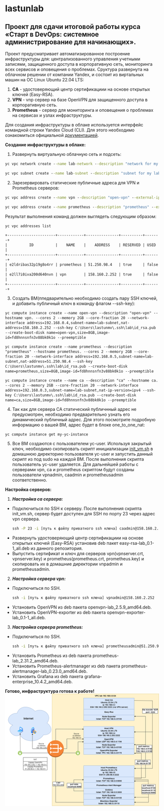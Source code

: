 # lastunlab
## Проект для сдачи итоговой работы курса «Старт в DevOps: системное администрирование для начинающих».
Проект предусматривает автоматизированное построение инфраструктуры для: централизованного управления учетными записями, защищенного доступа в корпоративную сеть, мониторинга всех сервисов и оповещения о проблемах.
 Сруктура развернута на облачном решении от компании Yandex, и состоит из виртальных машин на ОС Linux Ubuntu 22.04 LTS:
 1) **CA** - удостоверяющий центр сертификациии на основе открытых ключей (Easy-RSA).
 2) **VPN** - vnp сервер на базе OpenVPN для защищенного доступа в корпоративную сеть.
 3) **Prometheus** - сервер для мониторинга и оповещения о проблемах на сервисах и узлах инфраструктуры.
     
 Для создания инфраструктуры в облаке используется интерфейс командной строки Yandex Cloud (CLI). Для этого необходимо ознакомиться официальной [документацией](https://yandex.cloud/ru/docs/cli/quickstart).

**Cоздание инфраструктуры в облаке:** 
1) Развернуть виртуальную облачную сеть и подсеть: 
 ```cmd
yc vpc network create --name lab-network --description "network for my lab"
```
```cmd
yc vpc subnet create --name lab-subnet --description "subnet for my lab" --range 192.168.0.0/24 --network-name lab-network
```
2) Зарезервировать статические публичные адреса для VPN и Prometheus серверов:
```cmd
yc vpc address create --name vpn --description "open-vpn" --external-ipv4 zone=ru-central1-b
```
```cmd
yc vpc address create --name prometheus --description "prometheus" --external-ipv4 zone=ru-central1-b
```
Результат выполнения команд должен выглядеть следующим образом:
```cmd
yc vpc addresses list
```
```
+----------------------+------------+---------------+----------+-------+
|          ID          |    NAME    |    ADDRESS    | RESERVED | USED  |
+----------------------+------------+---------------+----------+-------+
| e2ldribas32p19g8o4rr | prometheus | 51.250.98.4   | true     | false |
| e2ll7i0iva200d640nvn | vpn        | 158.160.2.252 | true     | false |
+----------------------+------------+---------------+----------+-------+
```
3) Создать ВМ(ппедварительно необходимо создать пару SSH ключей, и добавить публичный ключ в команду флагом --ssh-key):
```
yc compute instance create --name open-vpn --description "open-vpn" --hostname vpn. --cores 2 --memory 2GB --core-fraction 20 --network-interface address=192.168.0.4,subnet-name=lab-subnet,nat-address=158.160.2.252 --ssh-key C:\Users\lastunmv\.ssh\lab\id_rsa.pub --create-boot-disk name=open-vpn,size=8GB,image-id=fd8hnnsnfn3v88bk0k1o --preemptible
```
```
yc compute instance create --name prometheus --description "prometheus" --hostname prometheus. --cores 2 --memory 2GB --core-fraction 20 --network-interface address=192.168.0.5,subnet-name=lab-subnet,nat-address=51.250.98.4 --ssh-key C:\Users\lastunmv\.ssh\lab\id_rsa.pub --create-boot-disk name=prometheus,size=8GB,image-id=fd8hnnsnfn3v88bk0k1o --preemptible
```
```
yc compute instance create --name ca --description "ca" --hostname ca. --cores 2 --memory 2GB --core-fraction 20 --network-interface address=192.168.0.3,subnet-name=lab-subnet,nat-ip-version=ipv4 --ssh-key C:\Users\lastunmv\.ssh\lab\id_rsa.pub --create-boot-disk name=ca,size=8GB,image-id=fd8hnnsnfn3v88bk0k1o --preemptible
```
4) Так как для сервера CA статический публичнный адрес не предусмотрен, необходимо предварительно узнать его динамический публичный адрес. Для этого посмотрите подробную информацию о вашей ВМ, адрес будет в блоке one_to_one_nat:
```
yc compute instance get my-yc-instance
```
5) Все ВМ создаются с пользователем yc-user. Используя закрытый ключ, необходимо скопировать скрипт инициализации [init_vm.sh](https://github.com/lastunmv/lastunlab/blob/c9e8c2128db5ccbbe8b9f56daa7b65665819249c/init_vm.sh) в домашнюю директорию пользователя yc-user и запустить данный скрипт из под sudo на каждой ВМ. После выполнения скрипта пользователь yc-user удаляется. Для дальнейшей работы с серверами vpn, ca и prometheus скриптом будут созданы пользователи vpnadmin, caadmin и prometheusadmin соответственно.

**Настройка серверов:**
1) ***Настройка ca серверa:***
  + Подключиться по SSH к серверу. После выполнения скрипта init_vm.sh, сервер будет доступен для SSH по порту 23 через адрес vpn сервера.
    ```cmd
    ssh -P 23 -i [путь к файлу приватного ssh ключа] caadmin@158.160.2.252
    ```
  + Развернуть удостоверяющий центр сертификациии на основе открытых ключей (Easy-RSA) установив deb пакет easy-rsa-lab_0.1-1_all.deb из данного репозитория.
  + Выпустить сертификат и ключ для серверов vpn(vpnserver.crt, vpnserver.key) и prometheus(prometheus.crt, prometheus.key) и скопировать их в домашние директории vnpadmin и prometheusadmin.
2) ***Настройка сервера vpn:***
  + Подключиться по SSH.
    ```cmd
    ssh -i [путь к файлу приватного ssh ключа] vpnadmin@158.160.2.252
    ```
  + Установить OpenVPN из deb пакета openvpn-lab_2.5.9_amd64.deb.
  + Установить OpenVPN-exporter из deb пакета openvpn-exporter-lab_0.1-1_all.deb.
3) ***Настройка сервера prometheus:***
  + Подключиться по SSH.
    ```cmd
    ssh -i [путь к файлу приватного ssh ключа] prometheusadmin@51.250.98.4
    ```
  + Установить Prometheus из deb пакета prometheus-lab_2.31.2_amd64.deb.
  + Установить Prometheus-alertmanager из deb пакета prometheus-alertmanager-lab_0.23.0_amd64.deb.
  + Установить Grafana из deb пакета grafana-enterprise_10.4.2_amd64.deb.

**Готово, инфраструктура готова к работе!**
![инфраструктура и потоки данных](https://github.com/lastunmv/lastunlab/blob/ffdc6e4a0921fcd551e43f234fbedf6a49ecea6b/%D0%98%D0%BD%D1%80%D0%B0%D1%81%D1%82%D1%80%D1%83%D0%BA%D1%82%D1%83%D1%80%D0%B0%20%D0%B8%20%D0%BF%D0%BE%D1%82%D0%BE%D0%BA%D0%B8%20%D0%B4%D0%B0%D0%BD%D0%BD%D1%8B%D1%85.png)
